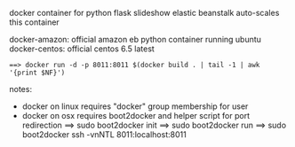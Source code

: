 docker container for python flask slideshow
elastic beanstalk auto-scales this container

docker-amazon: official amazon eb python container running ubuntu
docker-centos: official centos 6.5 latest

```
==> docker run -d -p 8011:8011 $(docker build . | tail -1 | awk '{print $NF}')
```

notes:

- docker on linux requires "docker" group membership for user
- docker on osx requires boot2docker and helper script for port redirection
	==> sudo boot2docker init
	==> sudo boot2docker run
	==> sudo boot2docker ssh -vnNTL 8011:localhost:8011
